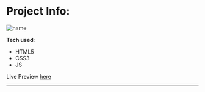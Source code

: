 <h1>Project Info:</h1>

![name](https://user-images.githubusercontent.com/44018646/184937984-0cd7f9f8-1de6-4c5c-a1d9-58a2d3b3a500.jpg)

**Tech used**:
 - HTML5
 - CSS3
 - JS

Live Preview [here](https://justaway1.github.io/ChooseName/)

-------------------

